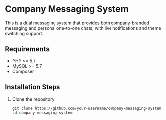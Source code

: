 # Company Messaging System

This is a dual messaging system that provides both company-branded messaging and personal one-to-one chats, with live notifications and theme switching support.

## Requirements
- PHP >= 8.1
- MySQL >= 5.7
- Composer

## Installation Steps
1. Clone the repository:
   ```bash
   git clone https://github.com/your-username/company-messaging-system.git
   cd company-messaging-system
